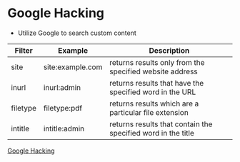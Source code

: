 # Google Hacking

- Utilize Google to search custom content

| Filter | Example | Description |
| --- | --- | --- |
| site | site:example.com | returns results only from the specified website address |
| inurl | inurl:admin | returns results that have the specified word in the URL |
| filetype | filetype:pdf | returns results which are a particular file extension |
| intitle | intitle:admin | returns results that contain the specified word in the title |

[Google Hacking](https://en.wikipedia.org/wiki/Google_hacking)

